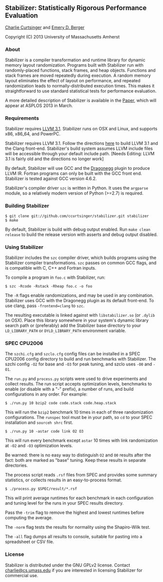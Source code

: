 ## Stabilizer: Statistically Rigorous Performance Evaluation
[Charlie Curtsinger](http://www.cs.umass.edu/~charlie) and [Emery D. Berger](http://www.cs.umass.edu/~emery)

Copyright (C) 2013 University of Massachusetts Amherst

### About
Stabilizer is a compiler transformation and runtime library for dynamic memory 
layout randomization. Programs built with Stabilizer run with randomly-placed 
functions, stack frames, and heap objects. Functions and stack frames are moved 
repeatedly during execution. A random memory layout eliminates the effect of 
layout on performance, and repeated randomization leads to normally-distributed 
execution times. This makes it straightforward to use standard statistical tests 
for performance evaluation.

A more detailed description of Stabilizer is available in the 
[Paper](http://www.cs.umass.edu/~charlie/stabilizer.pdf), which will appear at
ASPLOS 2013 in March.

### Requirements
Stabilizer requires [LLVM 3.1](http://llvm.org/releases/download.html#3.1). 
Stabilizer runs on OSX and Linux, and supports x86, x86_64, and PowerPC.

Stabilizer requires LLVM 3.1. Follow the directions
[here](http://clang.llvm.org/get_started.html) to build LLVM 3.1 and the Clang
front-end. Stabilizer's build system assumes LLVM include files will be
accessible through your default include path. [Needs Editing: LLVM 3.1 is fairly old and the directions no longer work]

By default, Stabilizer will use GCC and the 
[Dragonegg](http://dragonegg.llvm.org/) plugin to produce LLVM IR. Fortran 
programs can only be built with the GCC front end. Stabilizer is tested 
against GCC version 4.6.2.

Stabilizer's compiler driver `szc` is written in Python.  It uses the 
`argparse` module, so a relatively modern version of Python (>=2.7) is required.

### Building Stabilizer
```
$ git clone git://github.com/ccurtsinger/stabilizer.git stabilizer
$ make
```

By default, Stabilizer is build with debug output enabled.  Run 
`make clean release` to build the release version with asserts and debug output 
disabled.

### Using Stabilizer
Stabilizer includes the `szc` compiler driver, which builds programs using the 
Stabilizer compiler transformations.  `szc` passes on common GCC flags, and is 
compatible with C, C++ and Fortran inputs.

To compile a program in `foo.c` with Stabilizer, run:
```
$ szc -Rcode -Rstack -Rheap foo.c -o foo
```

The `-R` flags enable randomizations, and may be used in any combination.
Stabilizer uses GCC with the Dragonegg plugin as its default front-end. To
use clang, pass `-frontend=clang` to `szc`.

The resulting executable is linked against with `libstabilizer.so` (or `.dylib` 
on OSX). Place this library somewhere in your system's dynamic library search
path or (preferably) add the Stabilizer base directory to your `LD_LIBRARY_PATH`
or `DYLD_LIBRARY_PATH` environment variable.

### SPEC CPU2006
The `szchi.cfg` and `szclo.cfg` config files can be installed in a SPEC CPU2006
config directory to build and run benchmarks with Stabilizer. The szchi config 
`-O2` for base and `-O3` for peak tuning, and szclo uses `-O0` and `-O1`.

The `run.py` and `process.py` scripts were used to drive experiments and
collect results. The run script accepts optimization levels, benchmarks to
enable (or disable with a "-" prefix), a number of runs, and build 
configurations in any order.  For example:

```
$ ./run.py 10 bzip2 code code.stack code.heap.stack
```
This will run the `bzip2` benchmark 10 times in each of three randomization
configurations. The `runspec` tool must be in your path, so `cd` to your SPEC
installation and `sourceh shrc` first.

```
$ ./run.py 10 -astar code link O2 O3
```
This will run every benchmark except `astar` 10 times with link randomization
at `-O2` and `-O3` optimization levels.

Be warned: there is no easy way to distinguish `O2` and `O0` results after the
fact: both are marked as "base" tuning.  Keep these results in separate 
directories.

The process script reads `.rsf` files from SPEC and provides some summary
statistics, or collects results in an easy-to-process format.

```
$ ./process.py $SPEC/result/*.rsf
```
This will print average runtimes for each benchmark in each configuration and
tuning level for the runs in your SPEC results directory.

Pass the `-trim` flag to remove the highest and lowest runtimes before computing 
the average.

The `-norm` flag tests the results for normality using the Shapiro-Wilk test.

The `-all` flag dumps all results to console, suitable for pasting into a
spreadsheet or CSV file.

### License
Stabilizer is distributed under the GNU GPLv2 license. Contact 
<charlie@cs.umass.edu> if you are interested in licensing Stabilizer for
commercial use.

